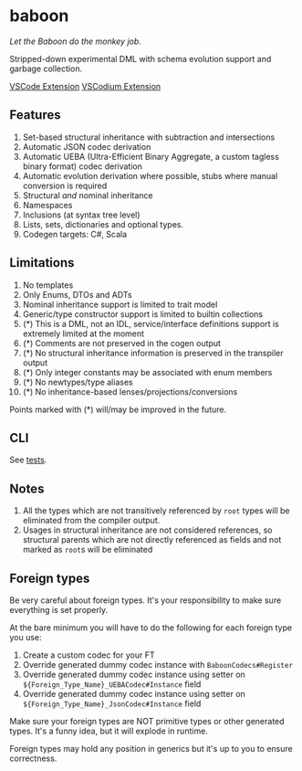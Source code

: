 # baboon

*Let the Baboon do the monkey job*.

Stripped-down experimental DML with schema evolution support and garbage collection.

[VSCode Extension](https://marketplace.visualstudio.com/items?itemName=SeptimalMind.baboon-vscode) [VSCodium Extension](https://open-vsx.org/extension/SeptimalMind/baboon-vscode)

## Features

1. Set-based structural inheritance with subtraction and intersections
2. Automatic JSON codec derivation
3. Automatic UEBA (Ultra-Efficient Binary Aggregate, a custom tagless binary format) codec derivation
4. Automatic evolution derivation where possible, stubs where manual conversion is required
5. Structural *and* nominal inheritance
6. Namespaces
7. Inclusions (at syntax tree level)
8. Lists, sets, dictionaries and optional types.
9. Codegen targets: C#, Scala

## Limitations

1. No templates
2. Only Enums, DTOs and ADTs
3. Nominal inheritance support is limited to trait model
4. Generic/type constructor support is limited to builtin collections
5. (*) This is a DML, not an IDL, service/interface definitions support is extremely limited at the moment
7. (*) Comments are not preserved in the cogen output
8. (*) No structural inheritance information is preserved in the transpiler output
9. (*) Only integer constants may be associated with enum members
10. (*) No newtypes/type aliases
11. (*) No inheritance-based lenses/projections/conversions

Points marked with (*) will/may be improved in the future.

## CLI

See [tests](https://github.com/7mind/baboon/blob/main/.mobala/steps/run-test.sh).

## Notes

1. All the types which are not transitively referenced by `root` types will be eliminated from the compiler output.
2. Usages in structural inheritance are not considered references, so structural parents which are not directly referenced as fields and not marked as `root`s will be eliminated 

## Foreign types

Be very careful about foreign types. It's your responsibility to make sure everything is set properly.

At the bare minimum you will have to do the following for each foreign type you use:

1) Create a custom codec for your FT
2) Override generated dummy codec instance with `BaboonCodecs#Register`
3) Override generated dummy codec instance using setter on `${Foreign_Type_Name}_UEBACodec#Instance` field
4) Override generated dummy codec instance using setter on `${Foreign_Type_Name}_JsonCodec#Instance` field

Make sure your foreign types are NOT primitive types or other generated types. It's a funny idea, but it will explode in runtime.

Foreign types may hold any position in generics but it's up to you to ensure correctness.
